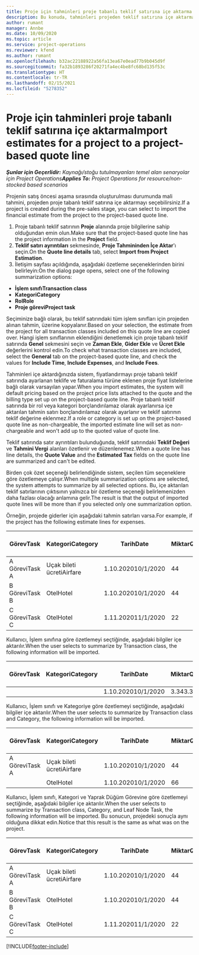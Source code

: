 ```yaml
---
title: Proje için tahminleri proje tabanlı teklif satırına içe aktarma
description: Bu konuda, tahminleri projeden teklif satırına içe aktarma hakkında bilgiler sağlanmaktadır.
author: rumant
manager: Annbe
ms.date: 10/09/2020
ms.topic: article
ms.service: project-operations
ms.reviewer: kfend
ms.author: rumant
ms.openlocfilehash: b32ac22188922a56fa13ea67e0ead77b9b045d9f
ms.sourcegitcommit: fa32b1893286f20271fa4ec4be8fc68bd135f53c
ms.translationtype: HT
ms.contentlocale: tr-TR
ms.lasthandoff: 02/15/2021
ms.locfileid: "5278352"
---
```

# <a name="import-estimates-for-a-project-to-a-project-based-quote-line"></a><span data-ttu-id="5e198-103">Proje için tahminleri proje tabanlı teklif satırına içe aktarma</span><span class="sxs-lookup"><span data-stu-id="5e198-103">Import estimates for a project to a project-based quote line</span></span>

<span data-ttu-id="5e198-104">_**Şunlar için Geçerlidir:** Kaynağı/stoğu tutulmayanları temel alan senaryolar için Project Operations_</span><span class="sxs-lookup"><span data-stu-id="5e198-104">_**Applies To:** Project Operations for resource/non-stocked based scenarios_</span></span>


<span data-ttu-id="5e198-105">Projenin satış öncesi aşama sırasında oluşturulması durumunda mali tahmini, projeden proje tabanlı teklif satırına içe aktarmayı seçebilirsiniz.</span><span class="sxs-lookup"><span data-stu-id="5e198-105">If a project is created during the pre-sales stage, you can select to import the financial estimate from the project to the project-based quote line.</span></span>

1. <span data-ttu-id="5e198-106">Proje tabanlı teklif satırının **Proje** alanında proje bilgilerine sahip olduğundan emin olun.</span><span class="sxs-lookup"><span data-stu-id="5e198-106">Make sure that the project-based quote line has the project information in the **Project** field.</span></span>
2. <span data-ttu-id="5e198-107">**Teklif satırı ayrıntıları** sekmesinde, **Proje Tahmininden İçe Aktar**'ı seçin.</span><span class="sxs-lookup"><span data-stu-id="5e198-107">On the **Quote line details** tab, select **Import from Project Estimation**.</span></span>
3. <span data-ttu-id="5e198-108">İletişim sayfası açıldığında, aşağıdaki özetleme seçeneklerinden birini belirleyin:</span><span class="sxs-lookup"><span data-stu-id="5e198-108">On the dialog page opens, select one of the following summarization options:</span></span>

  - <span data-ttu-id="5e198-109">**İşlem sınıfı**</span><span class="sxs-lookup"><span data-stu-id="5e198-109">**Transaction class**</span></span>
  - <span data-ttu-id="5e198-110">**Kategori**</span><span class="sxs-lookup"><span data-stu-id="5e198-110">**Category**</span></span>
  - <span data-ttu-id="5e198-111">**Rol**</span><span class="sxs-lookup"><span data-stu-id="5e198-111">**Role**</span></span> 
  - <span data-ttu-id="5e198-112">**Proje görevi**</span><span class="sxs-lookup"><span data-stu-id="5e198-112">**Project task**</span></span>

<span data-ttu-id="5e198-113">Seçiminize bağlı olarak, bu teklif satırındaki tüm işlem sınıfları için projeden alınan tahmin, üzerine kopyalanır.</span><span class="sxs-lookup"><span data-stu-id="5e198-113">Based on your selection, the estimate from the project for all transaction classes included on this quote line are copied over.</span></span> <span data-ttu-id="5e198-114">Hangi işlem sınıflarının eklendiğini denetlemek için proje tabanlı teklif satırında **Genel** sekmesini seçin ve **Zaman Ekle**, **Gider Ekle** ve **Ücret Ekle** değerlerini kontrol edin.</span><span class="sxs-lookup"><span data-stu-id="5e198-114">To check what transaction classes are included, select the **General** tab on the project-based quote line, and check the values for **Include Time**, **Include Expenses**, and **Include Fees**.</span></span>

<span data-ttu-id="5e198-115">Tahminleri içe aktardığınızda sistem, fiyatlandırmayı proje tabanlı teklif satırında ayarlanan teklife ve faturalama türüne eklenen proje fiyat listelerine bağlı olarak varsayılan yapar.</span><span class="sxs-lookup"><span data-stu-id="5e198-115">When you import estimates, the system will default pricing based on the project price lists attached to the quote and the billing type set up on the project-based quote line.</span></span> <span data-ttu-id="5e198-116">Proje tabanlı teklif satırında bir rol veya kategori borçlandırılamaz olarak ayarlanırsa içe aktarılan tahmin satırı borçlandırılamaz olarak ayarlanır ve teklif satırının teklif değerine eklenmez.</span><span class="sxs-lookup"><span data-stu-id="5e198-116">If a role or category is set up on the project-based quote line as non-chargeable, the imported estimate line will set as non-chargeable and won't add up to the quoted value of quote line.</span></span>

<span data-ttu-id="5e198-117">Teklif satırında satır ayrıntıları bulunduğunda, teklif satırındaki **Teklif Değeri** ve **Tahmini Vergi** alanları özetlenir ve düzenlenemez.</span><span class="sxs-lookup"><span data-stu-id="5e198-117">When a quote line has line details, the **Quote Value** and the **Estimated Tax** fields on the quote line are summarized and can't be edited.</span></span>

<span data-ttu-id="5e198-118">Birden çok özet seçeneği belirlendiğinde sistem, seçilen tüm seçeneklere göre özetlemeye çalışır.</span><span class="sxs-lookup"><span data-stu-id="5e198-118">When multiple summarization options are selected, the system attempts to summarize by all selected options.</span></span> <span data-ttu-id="5e198-119">Bu, içe aktarılan teklif satırlarının çıktısının yalnızca bir özetleme seçeneği belirlemenizden daha fazlası olacağı anlamına gelir.</span><span class="sxs-lookup"><span data-stu-id="5e198-119">The result is that the output of imported quote lines will be more than if you selected only one summarization option.</span></span>

<span data-ttu-id="5e198-120">Örneğin, projede giderler için aşağıdaki tahmin satırları varsa.</span><span class="sxs-lookup"><span data-stu-id="5e198-120">For example, if the project has the following estimate lines for expenses.</span></span>

| <span data-ttu-id="5e198-121">Görev</span><span class="sxs-lookup"><span data-stu-id="5e198-121">Task</span></span> | <span data-ttu-id="5e198-122">Kategori</span><span class="sxs-lookup"><span data-stu-id="5e198-122">Category</span></span> | <span data-ttu-id="5e198-123">Tarih</span><span class="sxs-lookup"><span data-stu-id="5e198-123">Date</span></span> | <span data-ttu-id="5e198-124">Miktar</span><span class="sxs-lookup"><span data-stu-id="5e198-124">Quantity</span></span> | <span data-ttu-id="5e198-125">Birim fiyatı</span><span class="sxs-lookup"><span data-stu-id="5e198-125">Unit price</span></span> | <span data-ttu-id="5e198-126">Miktar</span><span class="sxs-lookup"><span data-stu-id="5e198-126">Amount</span></span> |
| --- | --- | --- | --- | --- | --- |
| <span data-ttu-id="5e198-127">A Görevi</span><span class="sxs-lookup"><span data-stu-id="5e198-127">Task A</span></span> | <span data-ttu-id="5e198-128">Uçak bileti ücreti</span><span class="sxs-lookup"><span data-stu-id="5e198-128">Airfare</span></span> | <span data-ttu-id="5e198-129">1.10.2020</span><span class="sxs-lookup"><span data-stu-id="5e198-129">10/1/2020</span></span> | <span data-ttu-id="5e198-130">4</span><span class="sxs-lookup"><span data-stu-id="5e198-130">4</span></span> | <span data-ttu-id="5e198-131">400</span><span class="sxs-lookup"><span data-stu-id="5e198-131">400</span></span> | <span data-ttu-id="5e198-132">1600</span><span class="sxs-lookup"><span data-stu-id="5e198-132">1600</span></span> |
| <span data-ttu-id="5e198-133">B Görevi</span><span class="sxs-lookup"><span data-stu-id="5e198-133">Task B</span></span> | <span data-ttu-id="5e198-134">Otel</span><span class="sxs-lookup"><span data-stu-id="5e198-134">Hotel</span></span> | <span data-ttu-id="5e198-135">1.10.2020</span><span class="sxs-lookup"><span data-stu-id="5e198-135">10/1/2020</span></span> | <span data-ttu-id="5e198-136">4</span><span class="sxs-lookup"><span data-stu-id="5e198-136">4</span></span> | <span data-ttu-id="5e198-137">200</span><span class="sxs-lookup"><span data-stu-id="5e198-137">200</span></span> | <span data-ttu-id="5e198-138">800</span><span class="sxs-lookup"><span data-stu-id="5e198-138">800</span></span> |
| <span data-ttu-id="5e198-139">C Görevi</span><span class="sxs-lookup"><span data-stu-id="5e198-139">Task C</span></span> | <span data-ttu-id="5e198-140">Otel</span><span class="sxs-lookup"><span data-stu-id="5e198-140">Hotel</span></span> | <span data-ttu-id="5e198-141">1.11.2020</span><span class="sxs-lookup"><span data-stu-id="5e198-141">11/1/2020</span></span> | <span data-ttu-id="5e198-142">2</span><span class="sxs-lookup"><span data-stu-id="5e198-142">2</span></span> | <span data-ttu-id="5e198-143">200</span><span class="sxs-lookup"><span data-stu-id="5e198-143">200</span></span> | <span data-ttu-id="5e198-144">400</span><span class="sxs-lookup"><span data-stu-id="5e198-144">400</span></span> |

<span data-ttu-id="5e198-145">Kullanıcı, İşlem sınıfına göre özetlemeyi seçtiğinde, aşağıdaki bilgiler içe aktarılır.</span><span class="sxs-lookup"><span data-stu-id="5e198-145">When the user selects to summarize by Transaction class, the following information will be imported.</span></span>

| <span data-ttu-id="5e198-146">Görev</span><span class="sxs-lookup"><span data-stu-id="5e198-146">Task</span></span> | <span data-ttu-id="5e198-147">Kategori</span><span class="sxs-lookup"><span data-stu-id="5e198-147">Category</span></span> | <span data-ttu-id="5e198-148">Tarih</span><span class="sxs-lookup"><span data-stu-id="5e198-148">Date</span></span> | <span data-ttu-id="5e198-149">Miktar</span><span class="sxs-lookup"><span data-stu-id="5e198-149">Quantity</span></span> | <span data-ttu-id="5e198-150">Birim fiyatı</span><span class="sxs-lookup"><span data-stu-id="5e198-150">Unit price</span></span> | <span data-ttu-id="5e198-151">Miktar</span><span class="sxs-lookup"><span data-stu-id="5e198-151">Amount</span></span> |
| --- | --- | --- | --- | --- | --- |
| | | <span data-ttu-id="5e198-152">1.10.2020</span><span class="sxs-lookup"><span data-stu-id="5e198-152">10/1/2020</span></span> | <span data-ttu-id="5e198-153">3.34</span><span class="sxs-lookup"><span data-stu-id="5e198-153">3.34</span></span> | <span data-ttu-id="5e198-154">840</span><span class="sxs-lookup"><span data-stu-id="5e198-154">840</span></span> | <span data-ttu-id="5e198-155">2800</span><span class="sxs-lookup"><span data-stu-id="5e198-155">2800</span></span> |

<span data-ttu-id="5e198-156">Kullanıcı, İşlem sınıfı ve Kategoriye göre özetlemeyi seçtiğinde, aşağıdaki bilgiler içe aktarılır.</span><span class="sxs-lookup"><span data-stu-id="5e198-156">When the user selects to summarize by Transaction class and Category, the following information will be imported.</span></span>

| <span data-ttu-id="5e198-157">Görev</span><span class="sxs-lookup"><span data-stu-id="5e198-157">Task</span></span> | <span data-ttu-id="5e198-158">Kategori</span><span class="sxs-lookup"><span data-stu-id="5e198-158">Category</span></span> | <span data-ttu-id="5e198-159">Tarih</span><span class="sxs-lookup"><span data-stu-id="5e198-159">Date</span></span> | <span data-ttu-id="5e198-160">Miktar</span><span class="sxs-lookup"><span data-stu-id="5e198-160">Quantity</span></span> | <span data-ttu-id="5e198-161">Birim fiyatı</span><span class="sxs-lookup"><span data-stu-id="5e198-161">Unit price</span></span> | <span data-ttu-id="5e198-162">Miktar</span><span class="sxs-lookup"><span data-stu-id="5e198-162">Amount</span></span> |
| --- | --- | --- | --- | --- | --- |
| <span data-ttu-id="5e198-163">A Görevi</span><span class="sxs-lookup"><span data-stu-id="5e198-163">Task A</span></span> | <span data-ttu-id="5e198-164">Uçak bileti ücreti</span><span class="sxs-lookup"><span data-stu-id="5e198-164">Airfare</span></span> | <span data-ttu-id="5e198-165">1.10.2020</span><span class="sxs-lookup"><span data-stu-id="5e198-165">10/1/2020</span></span> | <span data-ttu-id="5e198-166">4</span><span class="sxs-lookup"><span data-stu-id="5e198-166">4</span></span> | <span data-ttu-id="5e198-167">400</span><span class="sxs-lookup"><span data-stu-id="5e198-167">400</span></span> | <span data-ttu-id="5e198-168">1600</span><span class="sxs-lookup"><span data-stu-id="5e198-168">1600</span></span> |
| | <span data-ttu-id="5e198-169">Otel</span><span class="sxs-lookup"><span data-stu-id="5e198-169">Hotel</span></span> | <span data-ttu-id="5e198-170">1.10.2020</span><span class="sxs-lookup"><span data-stu-id="5e198-170">10/1/2020</span></span> | <span data-ttu-id="5e198-171">6</span><span class="sxs-lookup"><span data-stu-id="5e198-171">6</span></span> | <span data-ttu-id="5e198-172">200</span><span class="sxs-lookup"><span data-stu-id="5e198-172">200</span></span> | <span data-ttu-id="5e198-173">1200</span><span class="sxs-lookup"><span data-stu-id="5e198-173">1200</span></span> |

<span data-ttu-id="5e198-174">Kullanıcı, İşlem sınıfı, Kategori ve Yaprak Düğüm Görevine göre özetlemeyi seçtiğinde, aşağıdaki bilgiler içe aktarılır.</span><span class="sxs-lookup"><span data-stu-id="5e198-174">When the user selects to summarize by Transaction class, Category, and Leaf Node Task, the following information will be imported.</span></span> <span data-ttu-id="5e198-175">Bu sonucun, projedeki sonuçla aynı olduğuna dikkat edin.</span><span class="sxs-lookup"><span data-stu-id="5e198-175">Notice that this result is the same as what was on the project.</span></span>

| <span data-ttu-id="5e198-176">Görev</span><span class="sxs-lookup"><span data-stu-id="5e198-176">Task</span></span> | <span data-ttu-id="5e198-177">Kategori</span><span class="sxs-lookup"><span data-stu-id="5e198-177">Category</span></span> | <span data-ttu-id="5e198-178">Tarih</span><span class="sxs-lookup"><span data-stu-id="5e198-178">Date</span></span> | <span data-ttu-id="5e198-179">Miktar</span><span class="sxs-lookup"><span data-stu-id="5e198-179">Quantity</span></span> | <span data-ttu-id="5e198-180">Birim fiyatı</span><span class="sxs-lookup"><span data-stu-id="5e198-180">Unit price</span></span> | <span data-ttu-id="5e198-181">Miktar</span><span class="sxs-lookup"><span data-stu-id="5e198-181">Amount</span></span> |
| --- | --- | --- | --- | --- | --- |
| <span data-ttu-id="5e198-182">A Görevi</span><span class="sxs-lookup"><span data-stu-id="5e198-182">Task A</span></span> | <span data-ttu-id="5e198-183">Uçak bileti ücreti</span><span class="sxs-lookup"><span data-stu-id="5e198-183">Airfare</span></span> | <span data-ttu-id="5e198-184">1.10.2020</span><span class="sxs-lookup"><span data-stu-id="5e198-184">10/1/2020</span></span> | <span data-ttu-id="5e198-185">4</span><span class="sxs-lookup"><span data-stu-id="5e198-185">4</span></span> | <span data-ttu-id="5e198-186">400</span><span class="sxs-lookup"><span data-stu-id="5e198-186">400</span></span> | <span data-ttu-id="5e198-187">1600</span><span class="sxs-lookup"><span data-stu-id="5e198-187">1600</span></span> |
| <span data-ttu-id="5e198-188">B Görevi</span><span class="sxs-lookup"><span data-stu-id="5e198-188">Task B</span></span> | <span data-ttu-id="5e198-189">Otel</span><span class="sxs-lookup"><span data-stu-id="5e198-189">Hotel</span></span> | <span data-ttu-id="5e198-190">1.10.2020</span><span class="sxs-lookup"><span data-stu-id="5e198-190">10/1/2020</span></span> | <span data-ttu-id="5e198-191">4</span><span class="sxs-lookup"><span data-stu-id="5e198-191">4</span></span> | <span data-ttu-id="5e198-192">200</span><span class="sxs-lookup"><span data-stu-id="5e198-192">200</span></span> | <span data-ttu-id="5e198-193">800</span><span class="sxs-lookup"><span data-stu-id="5e198-193">800</span></span> |
| <span data-ttu-id="5e198-194">C Görevi</span><span class="sxs-lookup"><span data-stu-id="5e198-194">Task C</span></span> | <span data-ttu-id="5e198-195">Otel</span><span class="sxs-lookup"><span data-stu-id="5e198-195">Hotel</span></span> | <span data-ttu-id="5e198-196">1.11.2020</span><span class="sxs-lookup"><span data-stu-id="5e198-196">11/1/2020</span></span> | <span data-ttu-id="5e198-197">2</span><span class="sxs-lookup"><span data-stu-id="5e198-197">2</span></span> | <span data-ttu-id="5e198-198">200</span><span class="sxs-lookup"><span data-stu-id="5e198-198">200</span></span> | <span data-ttu-id="5e198-199">400</span><span class="sxs-lookup"><span data-stu-id="5e198-199">400</span></span> |


[!INCLUDE[footer-include](../includes/footer-banner.md)]